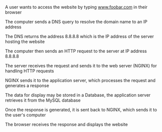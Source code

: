 A user wants to access the website by typing www.foobar.com in their browser

The computer sends a DNS query to resolve the domain name to an IP address

The DNS returns the address 8.8.8.8 which is the IP address of the server hosting the website

The computer then sends an HTTP request to the server at IP address 8.8.8.8

The server receives the request and sends it to the web server (NGINX) for handling HTTP requests

NGINX sends it to the application server, which processes the request and generates a response

The data for display may be stored in a Database, the application server retrieves it from the MySQL database

Once the response is generated, it is sent back to NGINX, which sends it to the user's computer

The browser receives the response and displays the website
